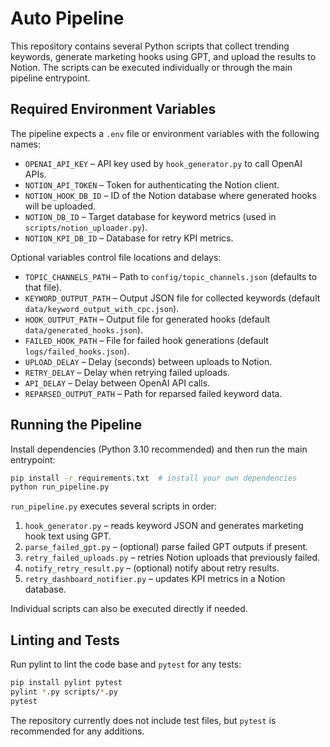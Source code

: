 # Auto Pipeline

This repository contains several Python scripts that collect trending keywords, generate marketing hooks using GPT, and upload the results to Notion. The scripts can be executed individually or through the main pipeline entrypoint.

## Required Environment Variables

The pipeline expects a `.env` file or environment variables with the following names:

- `OPENAI_API_KEY` – API key used by `hook_generator.py` to call OpenAI APIs.
- `NOTION_API_TOKEN` – Token for authenticating the Notion client.
- `NOTION_HOOK_DB_ID` – ID of the Notion database where generated hooks will be uploaded.
- `NOTION_DB_ID` – Target database for keyword metrics (used in `scripts/notion_uploader.py`).
- `NOTION_KPI_DB_ID` – Database for retry KPI metrics.

Optional variables control file locations and delays:

- `TOPIC_CHANNELS_PATH` – Path to `config/topic_channels.json` (defaults to that file).
- `KEYWORD_OUTPUT_PATH` – Output JSON file for collected keywords (default `data/keyword_output_with_cpc.json`).
- `HOOK_OUTPUT_PATH` – Output file for generated hooks (default `data/generated_hooks.json`).
- `FAILED_HOOK_PATH` – File for failed hook generations (default `logs/failed_hooks.json`).
- `UPLOAD_DELAY` – Delay (seconds) between uploads to Notion.
- `RETRY_DELAY` – Delay when retrying failed uploads.
- `API_DELAY` – Delay between OpenAI API calls.
- `REPARSED_OUTPUT_PATH` – Path for reparsed failed keyword data.

## Running the Pipeline

Install dependencies (Python 3.10 recommended) and then run the main entrypoint:

```bash
pip install -r requirements.txt  # install your own dependencies
python run_pipeline.py
```

`run_pipeline.py` executes several scripts in order:

1. `hook_generator.py` – reads keyword JSON and generates marketing hook text using GPT.
2. `parse_failed_gpt.py` – (optional) parse failed GPT outputs if present.
3. `retry_failed_uploads.py` – retries Notion uploads that previously failed.
4. `notify_retry_result.py` – (optional) notify about retry results.
5. `retry_dashboard_notifier.py` – updates KPI metrics in a Notion database.

Individual scripts can also be executed directly if needed.

## Linting and Tests

Run pylint to lint the code base and `pytest` for any tests:

```bash
pip install pylint pytest
pylint *.py scripts/*.py
pytest
```

The repository currently does not include test files, but `pytest` is recommended for any additions.
